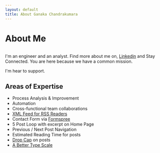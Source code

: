 ```yaml
---
layout: default
title: About Ganaka Chandrakumara
---
```


<!-- <p> This page is under construction </p> -->

<div class="post">
	<h1 class="pageTitle">About Me</h1>
	<img src="{{ '/assets/img/Ganaka_Run.png' | relative_url }}" alt="">
	<p class="intro">I'm an engineer and an analyst. Find more about me on, <a href="https://www.linkedin.com/in/ganaka-chandrakumara/">Linkedin</a> and Stay Connected. You are here because we have a common mission.</p>
	<p>I'm hear to support.</p>
	<h2>Areas of Expertise</h2>
	<ul>
		<li>Process Analysis & Improvement</li>
  		<li>Automation</li>
  		<li>Cross-functional team collaborations</li>
  		<li><a href="https://github.com/snaptortoise/jekyll-rss-feeds">XML Feed for RSS Readers</a></li>
  		<li>Contact Form via <a href="http://formspree.io/">Formspree</a></li>
      <li>5 Post Loop with excerpt on Home Page</li>
  		<li>Previous / Next Post Navigation</li>
      <li>Estimated Reading Time for posts</li>
  		<li><a href="https://github.com/adobe-webplatform/dropcap.js">Drop Cap</a> on posts</li>
  		<li><a href="http://typecast.com/blog/a-more-modern-scale-for-web-typography">A Better Type Scale</a></li>
  	</ul>
</div>
